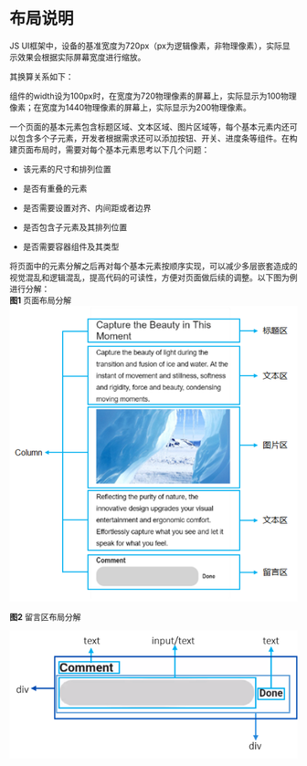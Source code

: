 # 布局说明

JS UI框架中，设备的基准宽度为720px（px为逻辑像素，非物理像素），实际显示效果会根据实际屏幕宽度进行缩放。


其换算关系如下：


组件的width设为100px时，在宽度为720物理像素的屏幕上，实际显示为100物理像素；在宽度为1440物理像素的屏幕上，实际显示为200物理像素。

一个页面的基本元素包含标题区域、文本区域、图片区域等，每个基本元素内还可以包含多个子元素，开发者根据需求还可以添加按钮、开关、进度条等组件。在构建页面布局时，需要对每个基本元素思考以下几个问题：


- 该元素的尺寸和排列位置

- 是否有重叠的元素

- 是否需要设置对齐、内间距或者边界

- 是否包含子元素及其排列位置

- 是否需要容器组件及其类型


将页面中的元素分解之后再对每个基本元素按顺序实现，可以减少多层嵌套造成的视觉混乱和逻辑混乱，提高代码的可读性，方便对页面做后续的调整。以下图为例进行分解：<br/>
**图1** 页面布局分解<br/>
![zh-cn_image_0000001166426374](figures/zh-cn_image_0000001166426374.png)

**图2** 留言区布局分解<br/>

![zh-cn_image_0000001166586348](figures/zh-cn_image_0000001166586348.png)
